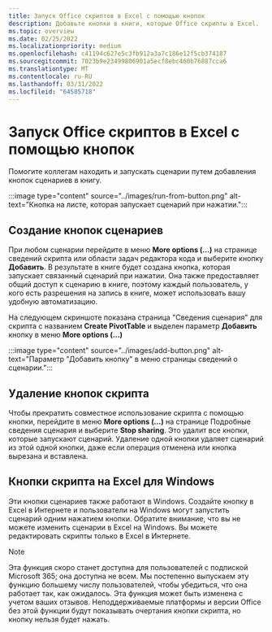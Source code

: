 ```yaml
---
title: Запуск Office скриптов в Excel с помощью кнопок
description: Добавьте кнопки в книги, которые Office скрипты в Excel.
ms.topic: overview
ms.date: 02/25/2022
ms.localizationpriority: medium
ms.openlocfilehash: c41194c627e5c3fb912a3a7c186e12f5cb374187
ms.sourcegitcommit: 7023b9e23499806901a5ecf8ebc460b76887cca6
ms.translationtype: MT
ms.contentlocale: ru-RU
ms.lasthandoff: 03/31/2022
ms.locfileid: "64585718"
---
```

# <a name="run-office-scripts-in-excel-with-buttons"></a>Запуск Office скриптов в Excel с помощью кнопок

Помогите коллегам находить и запускать сценарии путем добавления кнопок сценариев в книгу.

:::image type="content" source="../images/run-from-button.png" alt-text="Кнопка на листе, которая запускает сценарий при нажатии.":::

## <a name="create-script-buttons"></a>Создание кнопок сценариев

При любом сценарии перейдите в меню **More options (...)** на странице сведений скрипта или области задач редактора кода и выберите кнопку **Добавить**. В результате в книге будет создана кнопка, которая запускает связанный сценарий при нажатии. Она также предоставляет общий доступ к сценарию в книге, поэтому каждый пользователь, у кого есть разрешения на запись в книге, может использовать вашу удобную автоматизацию.

На следующем скриншоте показана страница "Сведения сценария" для скрипта с названием **Create PivotTable** и выделен параметр **Добавить** кнопку в меню **More options (...)**

:::image type="content" source="../images/add-button.png" alt-text="Параметр &quot;Добавить кнопку&quot; в меню страницы сведений о сценарии.":::

## <a name="remove-script-buttons"></a>Удаление кнопок скрипта

Чтобы прекратить совместное использование скрипта с помощью кнопки, перейдите в меню **More options (...)** на странице Подробные сведения сценария и выберите **Stop sharing**. Это удалит все кнопки, которые запускают сценарий. Удаление одной кнопки удаляет сценарий из этой одной кнопки, даже если операция отменена или кнопка вырезана и вставлена.

## <a name="script-buttons-on-excel-for-windows"></a>Кнопки скрипта на Excel для Windows

Эти кнопки сценариев также работают в Windows. Создайте кнопку в Excel в Интернете и пользователи на Windows могут запустить сценарий одним нажатием кнопки. Обратите внимание, что вы не можете изменить сценарии в Excel на Windows. Вы можете редактировать скрипты только в Excel в Интернете.

> [!NOTE]
> Эта функция скоро станет доступна для пользователей с подпиской Microsoft 365; она доступна не всем. Мы постепенно выпускаем эту функцию большему числу пользователей, чтобы убедиться, что она работает так, как ожидалось. Эта функция может быть изменена с учетом ваших отзывов. Неподдерживаемые платформы и версии Office без этой функции будут показывать очертания кнопки скрипта, но кнопку нельзя будет нажать.
